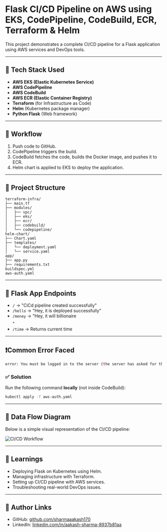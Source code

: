 # Flask CI/CD Pipeline on AWS using EKS, CodePipeline, CodeBuild, ECR, Terraform & Helm

This project demonstrates a complete CI/CD pipeline for a Flask application using AWS services and DevOps tools.

---

## 🚀 Tech Stack Used

- **AWS EKS (Elastic Kubernetes Service)**
- **AWS CodePipeline**
- **AWS CodeBuild**
- **AWS ECR (Elastic Container Registry)**
- **Terraform** (for Infrastructure as Code)
- **Helm** (Kubernetes package manager)
- **Python Flask** (Web framework)

---

## 🔄 Workflow

1. Push code to GitHub.
2. CodePipeline triggers the build.
3. CodeBuild fetches the code, builds the Docker image, and pushes it to ECR.
4. Helm chart is applied to EKS to deploy the application.

---

## 📂 Project Structure

```
terraform-infra/
├── main.tf
├── modules/
│   ├── vpc/
│   ├── eks/
│   ├── ecr/
│   ├── codebuild/
│   └── codepipeline/
helm-chart/
├── Chart.yaml
├── templates/
│   └── deployment.yaml
│   └── service.yaml
app/
├── app.py
├── requirements.txt
buildspec.yml
aws-auth.yaml
```

---

## 🐍 Flask App Endpoints

- `/` → "CiCd pipeline created successfully"
- `/hello` → "Hey, it is deployed successfully"
- `/money` → "Hey, it will billionaire$$$$"
- `/time` → Returns current time

---

## ❗Common Error Faced

```bash
error: You must be logged in to the server (the server has asked for the client to provide credentials)
```

### ✅ Solution

Run the following command **locally** (not inside CodeBuild):

```bash
kubectl apply -f aws-auth.yaml
```

---

## 🔁 Data Flow Diagram

Below is a simple visual representation of the CI/CD pipeline:

![CI/CD Workflow](ChatGPT_Image_Apr_8_2025_10_26_07_PM.png)

---

## 🧠 Learnings

- Deploying Flask on Kubernetes using Helm.
- Managing infrastructure with Terraform.
- Setting up CI/CD pipeline with AWS services.
- Troubleshooting real-world DevOps issues.

---

## 📎 Author Links

- GitHub: [github.com/sharmaaakash170](https://github.com/sharmaaakash170)
- LinkedIn: [linkedin.com/in/aakash-sharma-8937b81aa](https://www.linkedin.com/in/aakash-sharma-8937b81aa/)
